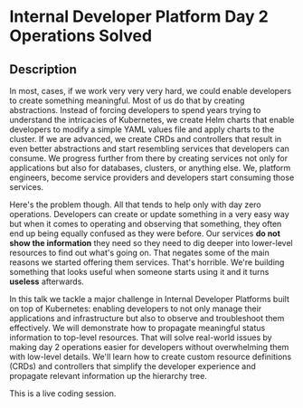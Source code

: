 # Internal Developer Platform Day 2 Operations Solved

## Description

In most, cases, if we work very very very hard, we could enable developers to create something meaningful. Most of us do that by creating abstractions. Instead of forcing developers to spend years trying to understand the intricacies of Kubernetes, we create Helm charts that enable developers to modify a simple YAML values file and apply charts to the cluster. If we are advanced, we create CRDs and controllers that result in even better abstractions and start resembling services that developers can consume. We progress further from there by creating services not only for applications but also for databases, clusters, or anything else. We, platform engineers, become service providers and developers start consuming those services.

Here's the problem though. All that tends to help only with day zero operations. Developers can create or update something in a very easy way but when it comes to operating and observing that something, they often end up being equally confused as they were before. Our services **do not show the information** they need so they need to dig deeper into lower-level resources to find out what's going on. That negates some of the main reasons we started offering them services. That's horrible. We're building something that looks useful when someone starts using it and it turns **useless** afterwards.

In this talk we tackle a major challenge in Internal Developer Platforms built on top of Kubernetes: enabling developers to not only manage their applications and infrastructure but also to observe and troubleshoot them effectively. We will demonstrate how to propagate meaningful status information to top-level resources. That will solve real-world issues by making day 2 operations easier for developers without overwhelming them with low-level details. We'll learn how to create custom resource definitions (CRDs) and controllers that simplify the developer experience and propagate relevant information up the hierarchy tree.

This is a live coding session.
